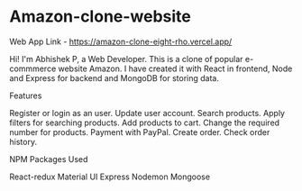 # Amazon-clone-website
Web App Link - https://amazon-clone-eight-rho.vercel.app/

Hi! I'm Abhishek P, a Web Developer. This is a clone of popular e-commmerce website Amazon. I have created it with React in frontend, Node and Express for backend and MongoDB for storing data.


Features

Register or login as an user.
Update user account.
Search products.
Apply filters for searching products.
Add products to cart.
Change the required number for products.
Payment with PayPal.
Create order.
Check order history.


NPM Packages Used

React-redux
Material UI
Express
Nodemon
Mongoose

